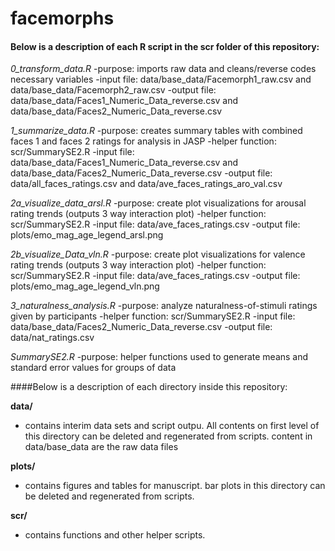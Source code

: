 # facemorphs

#### Below is a description of each R script in the scr folder of this repository: 

*0_transform_data.R*
-purpose: imports raw data and cleans/reverse codes necessary variables 
-input file: data/base_data/Facemorph1_raw.csv and data/base_data/Facemorph2_raw.csv
-output file: data/base_data/Faces1_Numeric_Data_reverse.csv and data/base_data/Faces2_Numeric_Data_reverse.csv

*1_summarize_data.R*
-purpose: creates summary tables with combined faces 1 and faces 2 ratings for analysis in JASP 
-helper function: scr/SummarySE2.R
-input file: data/base_data/Faces1_Numeric_Data_reverse.csv and data/base_data/Faces2_Numeric_Data_reverse.csv 
-output file: data/all_faces_ratings.csv and data/ave_faces_ratings_aro_val.csv

*2a_visualize_data_arsl.R*
-purpose: create plot visualizations for arousal rating trends (outputs 3 way interaction plot)
-helper function: scr/SummarySE2.R
-input file: data/ave_faces_ratings.csv 
-output file: plots/emo_mag_age_legend_arsl.png 

*2b_visualize_Data_vln.R*
-purpose: create plot visualizations for valence rating trends (outputs 3 way interaction plot)
-helper function: scr/SummarySE2.R
-input file: data/ave_faces_ratings.csv 
-output file: plots/emo_mag_age_legend_vln.png 

*3_naturalness_analysis.R* 
-purpose: analyze naturalness-of-stimuli ratings given by participants 
-helper function: scr/SummarySE2.R
-input file: data/base_data/Faces2_Numeric_Data_reverse.csv
-output file: data/nat_ratings.csv 

*SummarySE2.R*
-purpose: helper functions used to generate means and standard error values for groups of data 

####Below is a description of each directory inside this repository:

**data/** 
- contains interim data sets and script outpu. All contents on first level of this directory can be deleted and regenerated from scripts. content in data/base_data are the raw data files 

**plots/**
- contains figures and tables for manuscript. bar plots in this directory can be deleted and regenerated from scripts.

**scr/**
- contains functions and other helper scripts.